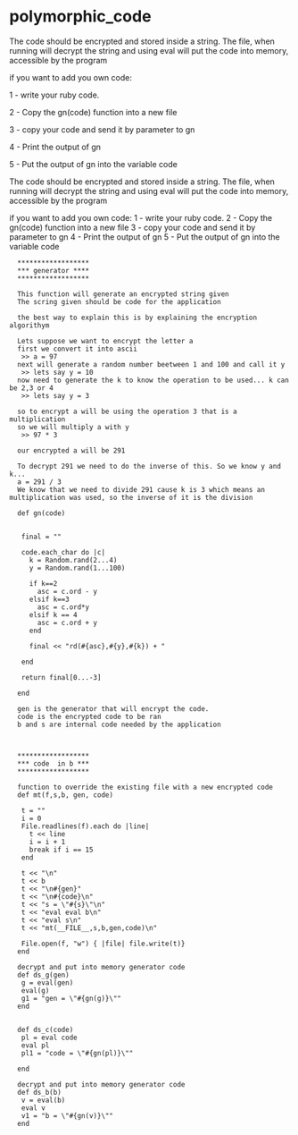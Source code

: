 polymorphic_code
================

The code should be encrypted and stored inside a string. The file, when running will decrypt the string and using eval will put the code into memory, accessible by the program

 
 
 if you want to add you own code: 
 
 1 - write your ruby code. 
 
 2 - Copy the gn(code) function into a new file
 
 3 - copy your code and send it by parameter to gn
 
 4 - Print the output of gn
 
 5 - Put the output of gn into the variable code

The code should be encrypted and stored inside a string. The file, when running will decrypt the string and using eval will put the code into memory, accessible by the program

if you want to add you own code: 
1 - write your ruby code. 
2 - Copy the gn(code) function into a new file
3 - copy your code and send it by parameter to gn
4 - Print the output of gn
5 - Put the output of gn into the variable code



      
      ******************
      *** generator ****
      ******************
      
      This function will generate an encrypted string given
      The scring given should be code for the application
      
      the best way to explain this is by explaining the encryption algorithym
      
      Lets suppose we want to encrypt the letter a
      first we convert it into ascii 
       >> a = 97
      next will generate a random number beetween 1 and 100 and call it y
       >> lets say y = 10
      now need to generate the k to know the operation to be used... k can be 2,3 or 4
       >> lets say y = 3
      
      so to encrypt a will be using the operation 3 that is a multiplication
      so we will multiply a with y
       >> 97 * 3
      
      our encrypted a will be 291
      
      To decrypt 291 we need to do the inverse of this. So we know y and k...
      a = 291 / 3
      We know that we need to divide 291 cause k is 3 which means an multiplication was used, so the inverse of it is the division
      
      def gn(code)
      
       
       final = ""
       
       code.each_char do |c|  
         k = Random.rand(2...4)
         y = Random.rand(1...100)
         
         if k==2
           asc = c.ord - y
         elsif k==3
           asc = c.ord*y
         elsif k == 4
           asc = c.ord + y
         end
         
         final << "rd(#{asc},#{y},#{k}) + "
         
       end
       
       return final[0...-3]
       
      end
        
      gen is the generator that will encrypt the code.
      code is the encrypted code to be ran
      b and s are internal code needed by the application
      
      
        
      ******************
      *** code  in b ***
      ******************
      
      function to override the existing file with a new encrypted code
      def mt(f,s,b, gen, code)
       
       t = ""
       i = 0
       File.readlines(f).each do |line|
         t << line
         i = i + 1
         break if i == 15
       end
       
       t << "\n"
       t << b
       t << "\n#{gen}"
       t << "\n#{code}\n"
       t << "s = \"#{s}\"\n"
       t << "eval eval b\n"
       t << "eval s\n"
       t << "mt(__FILE__,s,b,gen,code)\n"
      
       File.open(f, "w") { |file| file.write(t)} 
      end
      
      decrypt and put into memory generator code
      def ds_g(gen)
       g = eval(gen)
       eval(g)
       g1 = "gen = \"#{gn(g)}\""
      end
      
      
      def ds_c(code)
       pl = eval code
       eval pl
       pl1 = "code = \"#{gn(pl)}\""
       
      end
      
      decrypt and put into memory generator code
      def ds_b(b)
       v = eval(b)
       eval v
       v1 = "b = \"#{gn(v)}\""
      end
